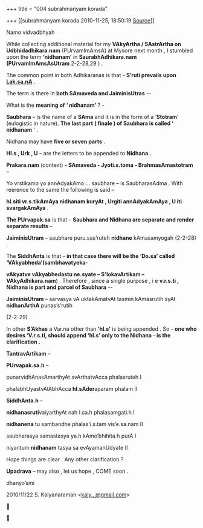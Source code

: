 +++
title = "004 subrahmanyam korada"

+++
[[subrahmanyam korada	2010-11-25, 18:50:19 [Source](https://groups.google.com/g/bvparishat/c/2zoc9rzMp50)]]



Namo vidvadbhyah

While collecting additional material for my **VAkyArtha / SAstrArtha
on Udbhidadhikara.nam** (PUrvamImAmsA) at Mysore next month , I stumbled upon the term **‘nidhanam’** in **SaurabhAdhikara.nam (PUrvamImAmsAsUtram** 2-2-28,29 ) .   

The common point in both Adhikaranas is that - **S’ruti prevails upon [Lak.sa.nA](http://Lak.sa.nA)** .

The term is there in **both SAmaveda and JaiminisUtras** --

What is the **meaning of ‘ nidhanam’** ? -

**Saubhara** – is the name of a **SAma** and it is in the form of a ‘**Stotram**’ (eulogistic in nature). **The last part** **( finale ) of
Saubhara is called ‘ nidhanam** ‘ .

Nidhana may have **five or seven parts** .

**HI.s , Urk , U** – are the letters to be appended to **Nidhana .**

**Prakara.nam** (context) **- SAmaveda - Jyoti.s.toma - BrahmasAmastotram** –

Yo vrstikamo yo annAdyakAmo … saubhare – is SaubharasAdma . With reerence to the same the following is said –

**hI.siti vr.s.tikAmAya nidhanam kuryAt , Urgiti annAdyakAmAya , U iti svargakAmAya** .

**The PUrvapak.sa** is that – **Saubhara and Nidhana are separate
and render separate results** –

**JaiminisUtram** – saubhare puru.sas’ruteh **nidhane** kAmasamyogah (2-2-28) .

The **SiddhAnta** is that - **in that case there will be the ‘Do.sa’ called ‘VAkyabheda’(sambhavatyeka**-

**vAkyatve vAkyabhedastu ne.syate – S'lokavArtikam – VAkyAdhikara.nam**) . Therefore , since a single purpose , i e **v.r.s.ti , Nidhana is part and parcel of Saubhara** --

**JaiminisUtram** – sarvasya vA uktakAmatvAt tasmin kAmasrutih syAt **nidhanArthA** punas’s’rutih

(2-2-29) .

In other **S’Akhas** a Var.na other than **‘hI.s’** is being appended . So - **one who desires ‘V.r.s.ti, should append ‘hI.s’ only to the Nidhana - is the clarification .**

**TantravArtikam** –

**PUrvapak.sa.h** –

punarvidhAnasAmarthyAt svArthatvAcca phalasruteh I

phalabhUyastvAlAbhAcca **hI.sAder**aparam phalam II

**SiddhAnta.h** –

**nidhanasruti**vaiyarthyAt nah I.sa.h phalasamgati.h I

**nidhanena** tu sambandhe phalas’i.s.tam vis’e.sa.nam II

saubharasya samastasya ya.h kAmo’bhihita.h purA I

niyantum **nidhanam** tasya sa evAyamanUdyate II

  

Hope things are clear . Any other clarification ?

**Upadrava** – may also , let us hope , COME soon .

dhanyo’smi

  
  
  
  
  
  
  
  
  
  
  
  
  

2010/11/22 S. Kalyanaraman \<[kaly...@gmail.com]()\>





